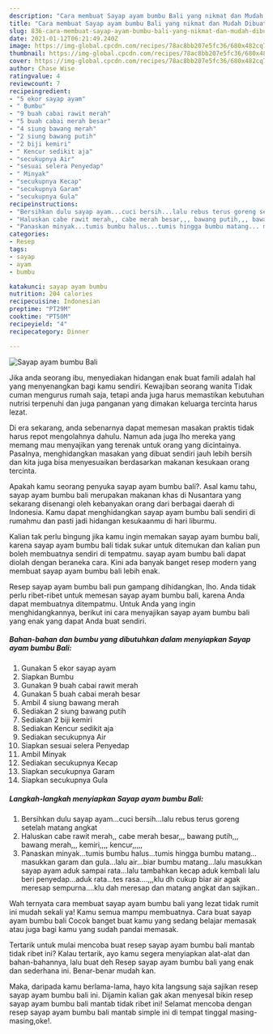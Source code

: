 ```yaml
---
description: "Cara membuat Sayap ayam bumbu Bali yang nikmat dan Mudah Dibuat"
title: "Cara membuat Sayap ayam bumbu Bali yang nikmat dan Mudah Dibuat"
slug: 836-cara-membuat-sayap-ayam-bumbu-bali-yang-nikmat-dan-mudah-dibuat
date: 2021-01-12T06:21:49.240Z
image: https://img-global.cpcdn.com/recipes/78ac8bb207e5fc36/680x482cq70/sayap-ayam-bumbu-bali-foto-resep-utama.jpg
thumbnail: https://img-global.cpcdn.com/recipes/78ac8bb207e5fc36/680x482cq70/sayap-ayam-bumbu-bali-foto-resep-utama.jpg
cover: https://img-global.cpcdn.com/recipes/78ac8bb207e5fc36/680x482cq70/sayap-ayam-bumbu-bali-foto-resep-utama.jpg
author: Chase Wise
ratingvalue: 4
reviewcount: 7
recipeingredient:
- "5 ekor sayap ayam"
- " Bumbu"
- "9 buah cabai rawit merah"
- "5 buah cabai merah besar"
- "4 siung bawang merah"
- "2 siung bawang putih"
- "2 biji kemiri"
- " Kencur sedikit aja"
- "secukupnya Air"
- "sesuai selera Penyedap"
- " Minyak"
- "secukupnya Kecap"
- "secukupnya Garam"
- "secukupnya Gula"
recipeinstructions:
- "Bersihkan dulu sayap ayam...cuci bersih...lalu rebus terus goreng setelah matang angkat"
- "Haluskan cabe rawit merah,, cabe merah besar,,, bawang putih,,, bawang merah,,, kemiri,,,, kencur,,,,,"
- "Panaskan minyak...tumis bumbu halus...tumis hingga bumbu matang... masukkan garam dan gula...lalu air...biar bumbu matang...lalu masukkan sayap ayam aduk sampai rata...lalu tambahkan kecap aduk kembali lalu beri penyedap...aduk rata...tes rasa....,,,klu dh cukup biar air agak meresap sempurna....klu dah meresap dan matang angkat dan sajikan.."
categories:
- Resep
tags:
- sayap
- ayam
- bumbu

katakunci: sayap ayam bumbu 
nutrition: 204 calories
recipecuisine: Indonesian
preptime: "PT29M"
cooktime: "PT50M"
recipeyield: "4"
recipecategory: Dinner

---
```



![Sayap ayam bumbu Bali](https://img-global.cpcdn.com/recipes/78ac8bb207e5fc36/680x482cq70/sayap-ayam-bumbu-bali-foto-resep-utama.jpg)

Jika anda seorang ibu, menyediakan hidangan enak buat famili adalah hal yang menyenangkan bagi kamu sendiri. Kewajiban seorang  wanita Tidak cuman mengurus rumah saja, tetapi anda juga harus memastikan kebutuhan nutrisi terpenuhi dan juga panganan yang dimakan keluarga tercinta harus lezat.

Di era  sekarang, anda sebenarnya dapat memesan masakan praktis tidak harus repot mengolahnya dahulu. Namun ada juga lho mereka yang memang mau menyajikan yang terenak untuk orang yang dicintainya. Pasalnya, menghidangkan masakan yang dibuat sendiri jauh lebih bersih dan kita juga bisa menyesuaikan berdasarkan makanan kesukaan orang tercinta. 



Apakah kamu seorang penyuka sayap ayam bumbu bali?. Asal kamu tahu, sayap ayam bumbu bali merupakan makanan khas di Nusantara yang sekarang disenangi oleh kebanyakan orang dari berbagai daerah di Indonesia. Kamu dapat menghidangkan sayap ayam bumbu bali sendiri di rumahmu dan pasti jadi hidangan kesukaanmu di hari liburmu.

Kalian tak perlu bingung jika kamu ingin memakan sayap ayam bumbu bali, karena sayap ayam bumbu bali tidak sukar untuk ditemukan dan kalian pun boleh membuatnya sendiri di tempatmu. sayap ayam bumbu bali dapat diolah dengan beraneka cara. Kini ada banyak banget resep modern yang membuat sayap ayam bumbu bali lebih enak.

Resep sayap ayam bumbu bali pun gampang dihidangkan, lho. Anda tidak perlu ribet-ribet untuk memesan sayap ayam bumbu bali, karena Anda dapat membuatnya ditempatmu. Untuk Anda yang ingin menghidangkannya, berikut ini cara menyajikan sayap ayam bumbu bali yang enak yang dapat Anda buat sendiri.

<!--inarticleads1-->

##### Bahan-bahan dan bumbu yang dibutuhkan dalam menyiapkan Sayap ayam bumbu Bali:

1. Gunakan 5 ekor sayap ayam
1. Siapkan  Bumbu
1. Gunakan 9 buah cabai rawit merah
1. Gunakan 5 buah cabai merah besar
1. Ambil 4 siung bawang merah
1. Sediakan 2 siung bawang putih
1. Sediakan 2 biji kemiri
1. Sediakan  Kencur sedikit aja
1. Sediakan secukupnya Air
1. Siapkan sesuai selera Penyedap
1. Ambil  Minyak
1. Sediakan secukupnya Kecap
1. Siapkan secukupnya Garam
1. Siapkan secukupnya Gula




<!--inarticleads2-->

##### Langkah-langkah menyiapkan Sayap ayam bumbu Bali:

1. Bersihkan dulu sayap ayam...cuci bersih...lalu rebus terus goreng setelah matang angkat
1. Haluskan cabe rawit merah,, cabe merah besar,,, bawang putih,,, bawang merah,,, kemiri,,,, kencur,,,,,
1. Panaskan minyak...tumis bumbu halus...tumis hingga bumbu matang... masukkan garam dan gula...lalu air...biar bumbu matang...lalu masukkan sayap ayam aduk sampai rata...lalu tambahkan kecap aduk kembali lalu beri penyedap...aduk rata...tes rasa....,,,klu dh cukup biar air agak meresap sempurna....klu dah meresap dan matang angkat dan sajikan..




Wah ternyata cara membuat sayap ayam bumbu bali yang lezat tidak rumit ini mudah sekali ya! Kamu semua mampu membuatnya. Cara buat sayap ayam bumbu bali Cocok banget buat kamu yang sedang belajar memasak atau juga bagi kamu yang sudah pandai memasak.

Tertarik untuk mulai mencoba buat resep sayap ayam bumbu bali mantab tidak ribet ini? Kalau tertarik, ayo kamu segera menyiapkan alat-alat dan bahan-bahannya, lalu buat deh Resep sayap ayam bumbu bali yang enak dan sederhana ini. Benar-benar mudah kan. 

Maka, daripada kamu berlama-lama, hayo kita langsung saja sajikan resep sayap ayam bumbu bali ini. Dijamin kalian gak akan menyesal bikin resep sayap ayam bumbu bali mantab tidak ribet ini! Selamat mencoba dengan resep sayap ayam bumbu bali mantab simple ini di tempat tinggal masing-masing,oke!.

